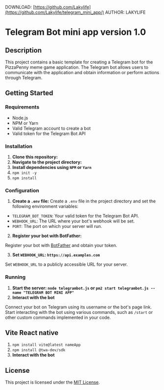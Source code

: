 DOWNLOAD: [https://github.com/Lakylife](https://github.com/Lakylife/telegram_mini_app/)
AUTHOR: LAKYLIFE

# Telegram Bot mini app version 1.0

## Description

This project contains a basic template for creating a Telegram bot for the PizzaPenny meme game application. The Telegram bot allows users to communicate with the application and obtain information or perform actions through Telegram.

## Getting Started

### Requirements

- Node.js
- NPM or Yarn
- Valid Telegram account to create a bot
- Valid token for the Telegram Bot API

### Installation

1. **Clone this repository:**
2. **Navigate to the project directory:**
3. **Install dependencies using `NPM` or `Yarn`**
4. `npm init -y`
5. `npm install`

### Configuration

1. **Create a `.env` file:**
Create a `.env` file in the project directory and set the following environment variables:
- `TELEGRAM_BOT_TOKEN`: Your valid token for the Telegram Bot API.
- `WEBHOOK_URL`: The URL where your bot's webhook will be set.
- `PORT`: The port on which your server will run.

2. **Register your bot with BotFather:**

Register your bot with [BotFather](https://t.me/BotFather) and obtain your token.

3. **Set `WEBHOOK_URL`: `https://api.examples.com`**

Set `WEBHOOK_URL` to a publicly accessible URL for your server.

### Running

1. **Start the server: `node telegrambot.js` or `pm2 start telegrambot.js --name "TELEGRAM BOT MINI APP"`**
2. **Interact with the bot**

Connect your bot on Telegram using its username or the bot's page link. Start interacting with the bot using various commands, such as `/start` or other custom commands implemented in your code.

## Vite React native

1. `npm install vite@latest nameApp`
2. `npm install @twa-dev/sdk`
3. **Interact with the bot**

## License

This project is licensed under the [MIT License](LICENSE).
